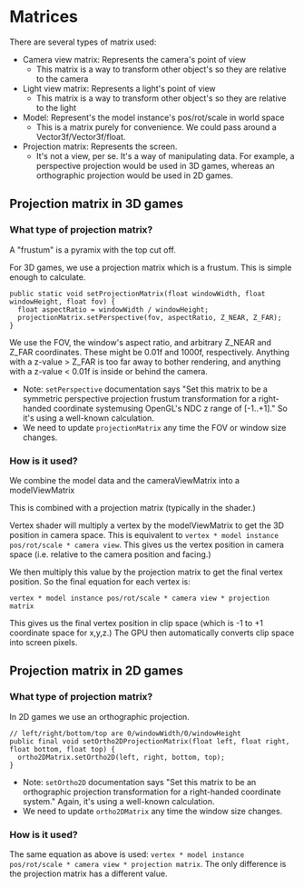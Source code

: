 # Matrices

There are several types of matrix used:

- Camera view matrix: Represents the camera's point of view
    - This matrix is a way to transform other object's so they are relative to the camera
- Light view matrix: Represents a light's point of view
    - This matrix is a way to transform other object's so they are relative to the light
- Model: Represent's the model instance's pos/rot/scale in world space
    - This is a matrix purely for convenience. We could pass around a Vector3f/Vector3f/float.
- Projection matrix: Represents the screen.
    - It's not a view, per se. It's a way of manipulating data. For example, a perspective projection would be used in 3D games, whereas an orthographic projection would be used in 2D games.

## Projection matrix in 3D games

### What type of projection matrix?

A "frustum" is a pyramix with the top cut off.

For 3D games, we use a projection matrix which is a frustum. This is simple enough to calculate.

    public static void setProjectionMatrix(float windowWidth, float windowHeight, float fov) {
      float aspectRatio = windowWidth / windowHeight;
      projectionMatrix.setPerspective(fov, aspectRatio, Z_NEAR, Z_FAR);
    }

We use the FOV, the window's aspect ratio, and arbitrary Z_NEAR and Z_FAR coordinates. These might be 0.01f and 1000f, respectively. Anything with a z-value > Z_FAR is too far away to bother rendering, and anything with a z-value < 0.01f is inside or behind the camera.

- Note: `setPerspective` documentation says "Set this matrix to be a symmetric perspective projection frustum transformation for a right-handed coordinate systemusing OpenGL's NDC z range of [-1..+1]." So it's using a well-known calculation.
- We need to update `projectionMatrix` any time the FOV or window size changes.

### How is it used?

We combine the model data and the cameraViewMatrix into a modelViewMatrix

This is combined with a projection matrix (typically in the shader.)

Vertex shader will multiply a vertex by the modelViewMatrix to get the 3D position in camera space. This is equivalent to `vertex * model instance pos/rot/scale * camera view`. This gives us the vertex position in camera space (i.e. relative to the camera position and facing.)

We then multiply this value by the projection matrix to get the final vertex position. So the final equation for each vertex is:

`vertex * model instance pos/rot/scale * camera view * projection matrix`

This gives us the final vertex position in clip space (which is -1 to +1 coordinate space for x,y,z.) The GPU then automatically converts clip space into screen pixels.

## Projection matrix in 2D games

### What type of projection matrix?

In 2D games we use an orthographic projection.

    // left/right/bottom/top are 0/windowWidth/0/windowHeight
    public final void setOrtho2DProjectionMatrix(float left, float right, float bottom, float top) {
      ortho2DMatrix.setOrtho2D(left, right, bottom, top);
    }

- Note: `setOrtho2D` documentation says "Set this matrix to be an orthographic projection transformation for a right-handed coordinate system." Again, it's using a well-known calculation.
- We need to update `ortho2DMatrix` any time the window size changes.

### How is it used?

The same equation as above is used: `vertex * model instance pos/rot/scale * camera view * projection matrix`. The only difference is the projection matrix has a different value.

